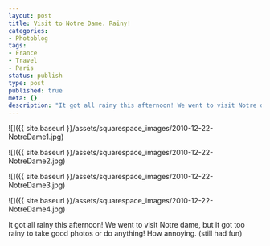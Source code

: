 ```yaml
---
layout: post
title: Visit to Notre Dame. Rainy!
categories:
- Photoblog
tags:
- France
- Travel
- Paris
status: publish
type: post
published: true
meta: {}
description: "It got all rainy this afternoon! We went to visit Notre dame, but it got too rainy to take good photos or do anything! How annoying. (still had fun)"
---
```


![]({{ site.baseurl }}/assets/squarespace_images/2010-12-22-NotreDame1.jpg)

![]({{ site.baseurl }}/assets/squarespace_images/2010-12-22-NotreDame2.jpg)

![]({{ site.baseurl }}/assets/squarespace_images/2010-12-22-NotreDame3.jpg)

![]({{ site.baseurl }}/assets/squarespace_images/2010-12-22-NotreDame4.jpg)

It got all rainy this afternoon! We went to visit Notre dame, but it got too rainy to take good photos or do anything! How annoying. (still had fun)
